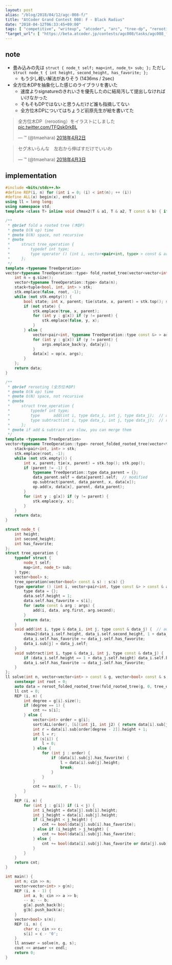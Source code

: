 ```yaml
---
layout: post
alias: "/blog/2018/04/12/agc-008-f/"
title: "AtCoder Grand Contest 008: F - Black Radius"
date: "2018-04-12T06:33:45+09:00"
tags: [ "competitive", "writeup", "atcoder", "arc", "tree-dp", "rerooting" ]
"target_url": [ "https://beta.atcoder.jp/contests/agc008/tasks/agc008_f" ]
---
```


## note

-   畳み込みの先は `struct { node_t self; map<int, node_t> sub; };` ただし `struct node_t { int height, second_height, has_favorite; };`
    -   もう少し軽い解法がありそう (1436ms / 2sec)
-   全方位木DPを抽象化した感じのライブラリを書いた
    -   速度よりsignatureのきれいさを優先したのに結局汚して提出しなければいけなかった
    -   そもそもDPではないと思うんだけど誰も指摘してない
    -   全方位木DPについてはちょうど前原先生が絵を書いてた

<blockquote class="twitter-tweet" data-lang="ja"><p lang="ja" dir="ltr">全方位木DP（rerooting）をイラストにしました <a href="https://t.co/TFQsk0rkBL">pic.twitter.com/TFQsk0rkBL</a></p>&mdash; ™ (@tmaehara) <a href="https://twitter.com/tmaehara/status/980787099472297985?ref_src=twsrc%5Etfw">2018年4月2日</a></blockquote>
<script async src="https://platform.twitter.com/widgets.js" charset="utf-8"></script>

<blockquote class="twitter-tweet" data-lang="ja"><p lang="ja" dir="ltr">セグ木いらんな　左右から伸ばすだけでいいわ</p>&mdash; ™ (@tmaehara) <a href="https://twitter.com/tmaehara/status/981120326137335808?ref_src=twsrc%5Etfw">2018年4月3日</a></blockquote>
<script async src="https://platform.twitter.com/widgets.js" charset="utf-8"></script>


## implementation

``` c++
#include <bits/stdc++.h>
#define REP(i, n) for (int i = 0; (i) < int(n); ++ (i))
#define ALL(x) begin(x), end(x)
using ll = long long;
using namespace std;
template <class T> inline void chmax2(T & a1, T & a2, T const & b) { if (a1 < b) { a2 = a1; a1 = b; } else if (a2 < b) { a2 = b; } }

/**
 * @brief fold a rooted tree (木DP)
 * @note O(N op) time
 * @note O(N) space, not recursive
 * @note
 *     struct tree_operation {
 *         typedef int type;
 *         type operator () (int i, vector<pair<int, type> > const & args);
 *     };
 */
template <typename TreeOperation>
vector<typename TreeOperation::type> fold_rooted_tree(vector<vector<int> > const & g, int root, TreeOperation op = TreeOperation()) {
    int n = g.size();
    vector<typename TreeOperation::type> data(n);
    stack<tuple<bool, int, int> > stk;
    stk.emplace(false, root, -1);
    while (not stk.empty()) {
        bool state; int x, parent; tie(state, x, parent) = stk.top(); stk.pop();
        if (not state) {
            stk.emplace(true, x, parent);
            for (int y : g[x]) if (y != parent) {
                stk.emplace(false, y, x);
            }
        } else {
            vector<pair<int, typename TreeOperation::type const &> > args;
            for (int y : g[x]) if (y != parent) {
                args.emplace_back(y, data[y]);
            }
            data[x] = op(x, args);
        }
    };
    return data;
}

/**
 * @brief rerooting (全方位木DP)
 * @note O(N op) time
 * @note O(N) space, not recursive
 * @note
 *     struct tree_operation {
 *         typedef int type;
 *         type      add(int i, type data_i, int j, type data_j);  // add    a subtree j to   the root i
 *         type subtract(int i, type data_i, int j, type data_j);  // remove a subtree j from the root i
 *     };
 * @note if add & subtract are slow, you can merge them
 */
template <typename TreeOperation>
vector<typename TreeOperation::type> reroot_folded_rooted_tree(vector<typename TreeOperation::type> data, vector<vector<int> > const & g, int root, TreeOperation op = TreeOperation()) {
    stack<pair<int, int> > stk;
    stk.emplace(root, -1);
    while (not stk.empty()) {
        int x, parent; tie(x, parent) = stk.top(); stk.pop();
        if (parent != -1) {
            typename TreeOperation::type data_parent = {};
            data_parent.self = data[parent].self;  // modified
            op.subtract(parent, data_parent, x, data[x]);
            op.add(x, data[x], parent, data_parent);
        }
        for (int y : g[x]) if (y != parent) {
            stk.emplace(y, x);
        }
    }
    return data;
}

struct node_t {
    int height;
    int second_height;
    int has_favorite;
};
struct tree_operation {
    typedef struct {
        node_t self;
        map<int, node_t> sub;
    } type;
    vector<bool> s;
    tree_operation(vector<bool> const & s) : s(s) {}
    type operator () (int i, vector<pair<int, type const &> > const & args) {
        type data = {};
        data.self.height = 1;
        data.self.has_favorite = s[i];
        for (auto const & arg : args) {
            add(i, data, arg.first, arg.second);
        }
        return data;
    }
    void add(int i, type & data_i, int j, type const & data_j) {  // add a subtree j to the root i
        chmax2(data_i.self.height, data_i.self.second_height, 1 + data_j.self.height);
        data_i.self.has_favorite += data_j.self.has_favorite;
        data_i.sub[j] = data_j.self;
    }
    void subtract(int i, type & data_i, int j, type const & data_j) {  // remove a subtree j from the root i
        if (data_i.self.height == 1 + data_j.self.height) data_i.self.height = data_i.self.second_height;
        data_i.self.has_favorite -= data_j.self.has_favorite;
    }
};
ll solve(int n, vector<vector<int> > const & g, vector<bool> const & s) {
    constexpr int root = 0;
    auto data = reroot_folded_rooted_tree(fold_rooted_tree(g, 0, tree_operation(s)), g, root, tree_operation(s));
    ll cnt = 0;
    REP (i, n) {
        int degree = g[i].size();
        if (degree == 1) {
            cnt += s[i];
        } else {
            vector<int> order = g[i];
            sort(ALL(order), [&](int j1, int j2) { return data[i].sub[j1].height < data[i].sub[j2].height; });
            int r = data[i].sub[order[degree - 2]].height + 1;
            int l = r;
            if (s[i]) {
                l = 0;
            } else {
                for (int j : order) {
                    if (data[i].sub[j].has_favorite) {
                        l = data[i].sub[j].height;
                        break;
                    }
                }
            }
            cnt += max(0, r - l);
        }
    }
    REP (i, n) {
        for (int j : g[i]) if (i < j) {
            int i_height = data[j].sub[i].height;
            int j_height = data[i].sub[j].height;
            if (i_height < j_height) {
                cnt += bool(data[j].sub[i].has_favorite);
            } else if (i_height > j_height) {
                cnt += bool(data[i].sub[j].has_favorite);
            } else {
                cnt += bool(data[i].sub[j].has_favorite or data[j].sub[i].has_favorite);
            }
        }
    }
    return cnt;
}

int main() {
    int n; cin >> n;
    vector<vector<int> > g(n);
    REP (i, n - 1) {
        int a, b; cin >> a >> b;
        -- a; -- b;
        g[a].push_back(b);
        g[b].push_back(a);
    }
    vector<bool> s(n);
    REP (i, n) {
        char c; cin >> c;
        s[i] = c - '0';
    }
    ll answer = solve(n, g, s);
    cout << answer << endl;
    return 0;
}
```
